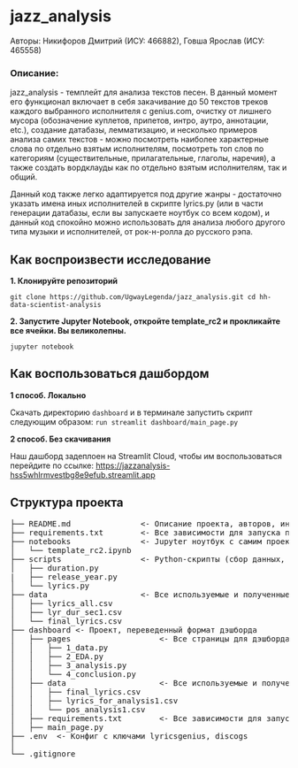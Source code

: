 # jazz_analysis
Авторы: Никифоров Дмитрий (ИСУ: 466882), Говша Ярослав (ИСУ: 465558)

### Описание:
jazz_analysis - темплейт для анализа текстов песен. В данный момент его функционал включает в себя закачивание до 50 текстов треков каждого выбранного исполнителя с genius.com, очистку от лишнего мусора (обозначение куплетов, припетов, интро, аутро, аннотации, etc.), создание датабазы, лемматизацию, и несколько примеров анализа самих текстов - можно посмотреть наиболее характерные слова по отдельно взятым исполнителям, посмотреть топ слов по категориям (существительные, прилагательные, глаголы, наречия), а также создать вордклауды как по отдельно взятым исполнителям, так и общий.

Данный код также легко адаптируется под другие жанры - достаточно указать имена иных исполнителей в скрипте lyrics.py (или в части генерации датабазы, если вы запускаете ноутбук со всем кодом), и данный код спокойно можно использовать для анализа любого другого типа музыки и исполнителей, от рок-н-ролла до русского рэпа.

## Как воспроизвести исследование
**1. Клонируйте репозиторий**

``git clone https://github.com/UgwayLegenda/jazz_analysis.git
cd hh-data-scientist-analysis ``

**2. Запустите Jupyter Notebook, откройте template_rc2 и прокликайте все ячейки. Вы великолепны.**

``jupyter notebook``

## Как воспользоваться дашбордом

**1 способ. Локально**

Скачать директорию ``dashboard`` и в терминале запустить скрипт следующим образом: `run streamlit dashboard/main_page.py`

**2 способ. Без скачивания**

Наш дашборд задеплоен на Streamlit Cloud, чтобы им воспользоваться перейдите по ссылке: https://jazzanalysis-hss5whlrmvestbg8e9efub.streamlit.app

## Структура проекта
 <pre>
├── README.md               <- Описание проекта, авторов, инструкции
├── requirements.txt        <- Все зависимости для запуска проекта. Можно установить автоматически через Jupyter ноутбук.
├── notebooks               <- Jupyter ноутбук с самим проектом.
│   └── template_rc2.ipynb
├── scripts                 <- Python-скрипты (сбор данных, текст и продолжительность треков. Продублированы в коде самого проекта.)
│   ├── duration.py
|   ├── release_year.py
│   └── lyrics.py
├── data                    <- Все используемые и полученные данные
│   ├── lyrics_all.csv
│   ├── lyr_dur_sec1.csv
│   └── final_lyrics.csv
├── dashboard <- Проект, переведенный формат дэшборда
│   ├── pages                   <- Все страницы для дэшборда      
│   │   ├── 1_data.py
│   │   ├── 2_EDA.py
│   │   ├── 3_analysis.py
│   │   └── 4_conclusion.py
│   ├── data                    <- Все используемые и полученные данные для дэшборда
│   │   ├── final_lyrics.csv
│   │   ├── lyrics_for_analysis1.csv
│   │   └── pos_analysis1.csv
│   ├── requirements.txt        <- Все зависимости для запуска проекта. Копия файла выше.
│   ├── main_page.py  
├── .env  <- Конфиг с ключами lyricsgenius, discogs
│  
└── .gitignore
</pre>
